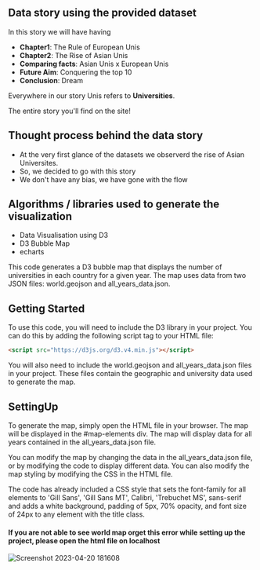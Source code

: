 ## Data story using the provided dataset

In this story we will have having

- **Chapter1**: The Rule of European Unis
- **Chapter2**: The Rise of Asian Unis
- **Comparing facts**: Asian Unis x European Unis
- **Future Aim**: Conquering the top 10
- **Conclusion**: Dream

Everywhere in our story Unis refers to **Universities**.

The entire story you'll find on the site!

## Thought process behind the data story

- At the very first glance of the datasets we observerd the rise of Asian Universites.
- So, we decided to go with this story
- We don't have any bias, we have gone with the flow



## Algorithms / libraries used to generate the visualization
- Data Visualisation using D3
- D3 Bubble Map
- echarts

This code generates a D3 bubble map that displays the number of universities in each country for a given year. The map uses data from two JSON files: world.geojson and all_years_data.json.

## Getting Started

To use this code, you will need to include the D3 library in your project. You can do this by adding the following script tag to your HTML file:


```html
<script src="https://d3js.org/d3.v4.min.js"></script>
```

You will also need to include the world.geojson and all_years_data.json files in your project. These files contain the geographic and university data used to generate the map.

## SettingUp

To generate the map, simply open the HTML file in your browser. The map will be displayed in the #map-elements div. The map will display data for all years contained in the all_years_data.json file.

You can modify the map by changing the data in the all_years_data.json file, or by modifying the code to display different data. You can also modify the map styling by modifying the CSS in the HTML file.

The code has already included a CSS style that sets the font-family for all elements to 'Gill Sans', 'Gill Sans MT', Calibri, 'Trebuchet MS', sans-serif and adds a white background, padding of 5px, 70% opacity, and font size of 24px to any element with the title class.

#### If you are not able to see world map orget this error while setting up the project, please open the html file on localhost
![Screenshot 2023-04-20 181608](https://user-images.githubusercontent.com/75531528/233370220-428e4e56-aac0-456c-b41f-c74a8e49f901.png)

